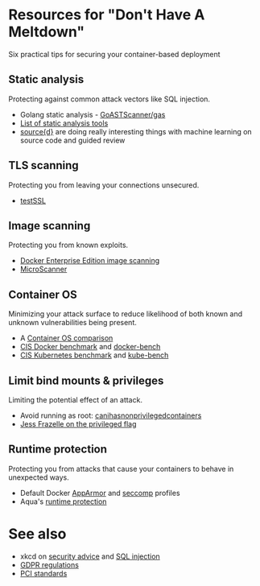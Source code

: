 # Resources for "Don't Have A Meltdown"

Six practical tips for securing your container-based deployment

## Static analysis
Protecting against common attack vectors like SQL injection.

* Golang static analysis - [GoASTScanner/gas](https://github.com/GoASTScanner/gas) 
* [List of static analysis tools](https://en.wikipedia.org/wiki/List_of_tools_for_static_code_analysis)
* [source{d}](https://sourced.tech/) are doing really interesting things with machine learning on source code and guided review

## TLS scanning
Protecting you from leaving your connections unsecured.

* [testSSL](https://testssl.sh/)

## Image scanning
Protecting you from known exploits.

* [Docker Enterprise Edition image scanning](https://docs.docker.com/ee/#secure-supply-chain)
* [MicroScanner](https://github.com/aquasecurity/microscanner)

## Container OS
Minimizing your attack surface to reduce likelihood of both known and unknown vulnerabilities being present.

* A [Container OS comparison](https://blog.codeship.com/container-os-comparison/)
* [CIS Docker benchmark](https://www.cisecurity.org/benchmark/docker/) and [docker-bench](https://github.com/docker/docker-bench-security)
* [CIS Kubernetes benchmark](https://www.cisecurity.org/benchmark/kubernetes/) and [kube-bench](https://github.com/aquasecurity/kube-bench)

## Limit bind mounts & privileges
Limiting the potential effect of an attack. 

* Avoid running as root: [canihasnonprivilegedcontainers](http://canihaznonprivilegedcontainers.info/)
* [Jess Frazelle on the privileged flag](https://twitter.com/jessfraz/status/985947353981976576)

## Runtime protection 
Protecting you from attacks that cause your containers to behave in unexpected ways. 

* Default Docker [AppArmor](https://docs.docker.com/engine/security/apparmor/) and [seccomp](https://docs.docker.com/engine/security/seccomp/) profiles
* Aqua's [runtime protection](https://www.aquasec.com/use-cases/container-runtime-protection/)

# See also

* xkcd on [security advice](https://xkcd.com/1820/) and [SQL injection](https://xkcd.com/327/)
* [GDPR regulations](https://publications.europa.eu/en/publication-detail/-/publication/3e485e15-11bd-11e6-ba9a-01aa75ed71a1/language-en)
* [PCI standards](https://www.pcisecuritystandards.org/documents/PCI_DSS_v3-2-1.pdf?agreement=true&time=1528365009327)
